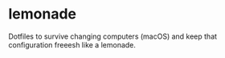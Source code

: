 # lemonade
Dotfiles to survive changing computers (macOS) and keep that configuration freeesh like a lemonade.
